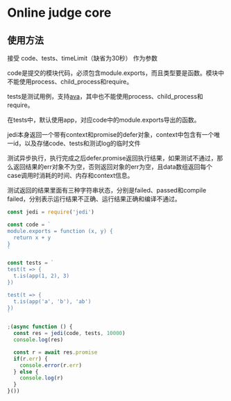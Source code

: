 # Online judge core

## 使用方法

接受 code、tests、timeLimit（缺省为30秒） 作为参数

code是提交的模块代码，必须包含module.exports，而且类型要是函数。模块中不能使用process、child_process和require。

tests是测试用例，支持[ava](https://github.com/avajs/ava)，其中也不能使用process、child_process和require。

在tests中，默认使用app，对应code中的module.exports导出的函数。

jedi本身返回一个带有context和promise的defer对象，context中包含有一个唯一id，以及存储code、tests和测试log的临时文件

测试异步执行，执行完成之后defer.promise返回执行结果，如果测试不通过，那么返回结果的err对象不为空，否则返回对象的err为空，且data数组返回每个case调用时消耗的时间、内存和context信息。

测试返回的结果里面有三种字符串状态，分别是failed、passed和compile failed，分别表示运行结果不正确、运行结果正确和编译不通过。

```js
const jedi = require('jedi')

const code = `
module.exports = function (x, y) {
  return x + y
}
`

const tests = `
test(t => {
  t.is(app(1, 2), 3)
})

test(t => {
  t.is(app('a', 'b'), 'ab')
})
`

;(async function () {
  const res = jedi(code, tests, 10000)
  console.log(res)

  const r = await res.promise
  if(r.err) {
    console.error(r.err)
  } else {
    console.log(r)
  }
}())
```
